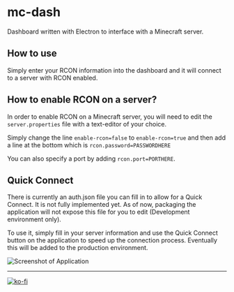 # mc-dash
Dashboard written with Electron to interface with a Minecraft server.

## How to use
Simply enter your RCON information into the dashboard and it will connect to a server with RCON enabled.

## How to enable RCON on a server?
In order to enable RCON on a Minecraft server, you will need to edit the `server.properties` file with a text-editor of your choice.

Simply change the line `enable-rcon=false` to `enable-rcon=true` and then add a line at the bottom which is `rcon.password=PASSWORDHERE`

You can also specify a port by adding `rcon.port=PORTHERE`.

## Quick Connect
There is currently an auth.json file you can fill in to allow for a Quick Connect. It is not fully implemented yet. As of now, packaging the application will not expose this file for you to edit (Development environment only).

To use it, simply fill in your server information and use the Quick Connect button on the application to speed up the connection process. Eventually this will be added to the production environment.

![Screenshot of Application](https://i.imgur.com/uUF6Fu5.png "Screenshot of Application")

---
[![ko-fi](https://www.ko-fi.com/img/donate_sm.png)](https://ko-fi.com/T6T5H1L9)
